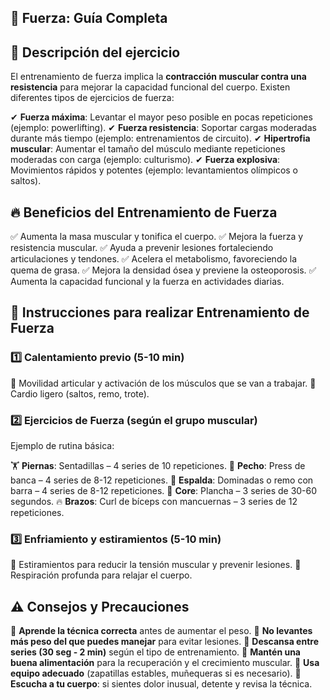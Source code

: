 ## 💪 Fuerza: Guía Completa


## 📌 Descripción del ejercicio

El entrenamiento de fuerza implica la **contracción muscular contra una resistencia** para mejorar la capacidad funcional del cuerpo. Existen diferentes tipos de ejercicios de fuerza:

✔ **Fuerza máxima**: Levantar el mayor peso posible en pocas repeticiones (ejemplo: powerlifting).
 ✔ **Fuerza resistencia**: Soportar cargas moderadas durante más tiempo (ejemplo: entrenamientos de circuito).
 ✔ **Hipertrofia muscular**: Aumentar el tamaño del músculo mediante repeticiones moderadas con carga (ejemplo: culturismo).
 ✔ **Fuerza explosiva**: Movimientos rápidos y potentes (ejemplo: levantamientos olímpicos o saltos).

## 🔥 Beneficios del Entrenamiento de Fuerza

✅ Aumenta la masa muscular y tonifica el cuerpo.
 ✅ Mejora la fuerza y resistencia muscular.
 ✅ Ayuda a prevenir lesiones fortaleciendo articulaciones y tendones.
 ✅ Acelera el metabolismo, favoreciendo la quema de grasa.
 ✅ Mejora la densidad ósea y previene la osteoporosis.
 ✅ Aumenta la capacidad funcional y la fuerza en actividades diarias.


## 📝 Instrucciones para realizar Entrenamiento de Fuerza

### 1️⃣ Calentamiento previo (5-10 min)

🔹 Movilidad articular y activación de los músculos que se van a trabajar.
 🔹 Cardio ligero (saltos, remo, trote).

### 2️⃣ Ejercicios de Fuerza (según el grupo muscular)

Ejemplo de rutina básica:

🏋️ **Piernas**: Sentadillas – 4 series de 10 repeticiones.
 💪 **Pecho**: Press de banca – 4 series de 8-12 repeticiones.
 🦵 **Espalda**: Dominadas o remo con barra – 4 series de 8-12 repeticiones.
 🦶 **Core**: Plancha – 3 series de 30-60 segundos.
 🔥 **Brazos**: Curl de bíceps con mancuernas – 3 series de 12 repeticiones.

### 3️⃣ Enfriamiento y estiramientos (5-10 min)

🔹 Estiramientos para reducir la tensión muscular y prevenir lesiones.
 🔹 Respiración profunda para relajar el cuerpo.


## ⚠️ Consejos y Precauciones

🚨 **Aprende la técnica correcta** antes de aumentar el peso.
 🚨 **No levantes más peso del que puedes manejar** para evitar lesiones.
 🚨 **Descansa entre series (30 seg - 2 min)** según el tipo de entrenamiento.
 🚨 **Mantén una buena alimentación** para la recuperación y el crecimiento muscular.
 🚨 **Usa equipo adecuado** (zapatillas estables, muñequeras si es necesario).
 🚨 **Escucha a tu cuerpo**: si sientes dolor inusual, detente y revisa la técnica.